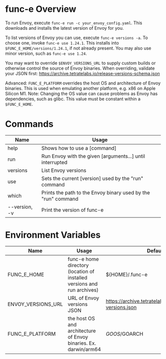 # func-e Overview
To run Envoy, execute `func-e run -c your_envoy_config.yaml`. This
downloads and installs the latest version of Envoy for you.

To list versions of Envoy you can use, execute `func-e versions -a`. To
choose one, invoke `func-e use 1.24.1`. This installs into
`$FUNC_E_HOME/versions/1.24.1`, if not already present. You may also use
minor version, such as `func-e use 1.24`.

You may want to override `$ENVOY_VERSIONS_URL` to supply custom builds or
otherwise control the source of Envoy binaries. When overriding, validate
your JSON first: https://archive.tetratelabs.io/release-versions-schema.json

Advanced:
`FUNC_E_PLATFORM` overrides the host OS and architecture of Envoy binaries.
This is used when emulating another platform, e.g. x86 on Apple Silicon M1.
Note: Changing the OS value can cause problems as Envoy has dependencies,
such as glibc. This value must be constant within a `$FUNC_E_HOME`.

# Commands

| Name | Usage |
| ---- | ----- |
| help | Shows how to use a [command] |
| run | Run Envoy with the given [arguments...] until interrupted |
| versions | List Envoy versions |
| use | Sets the current [version] used by the "run" command |
| which | Prints the path to the Envoy binary used by the "run" command |
| --version, -v | Print the version of func-e |

# Environment Variables

| Name | Usage | Default |
| ---- | ----- | ------- |
| FUNC_E_HOME | func-e home directory (location of installed versions and run archives) | ${HOME}/.func-e |
| ENVOY_VERSIONS_URL | URL of Envoy versions JSON | https://archive.tetratelabs.io/envoy/envoy-versions.json |
| FUNC_E_PLATFORM | the host OS and architecture of Envoy binaries. Ex. darwin/arm64 | $GOOS/$GOARCH |
